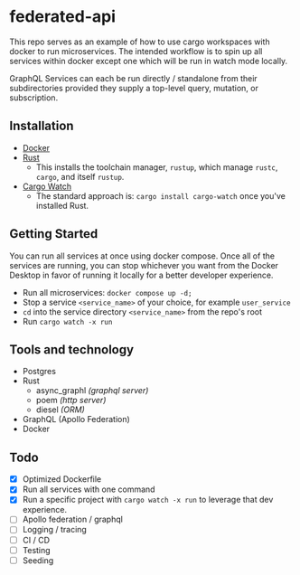 # federated-api

This repo serves as an example of how to use cargo workspaces with docker to run microservices. The intended workflow is to spin up all services within docker except one which will be run in watch mode locally.

GraphQL Services can each be run directly / standalone from their subdirectories provided they supply a top-level query, mutation, or subscription.

## Installation
- [Docker](https://www.docker.com/products/docker-desktop/)
- [Rust](https://www.rust-lang.org/tools/install)
  - This installs the toolchain manager, `rustup`, which manage `rustc`, `cargo`, and itself `rustup`.
- [Cargo Watch](https://github.com/watchexec/cargo-watch)
  - The standard approach is: `cargo install cargo-watch` once you've installed Rust.

## Getting Started
You can run all services at once using docker compose. Once all of the services are running, you can stop whichever you want from the Docker Desktop in favor of running it locally for a better developer experience.

- Run all microservices: `docker compose up -d;`
- Stop a service `<service_name>` of your choice, for example `user_service`
- `cd` into the service directory `<service_name>` from the repo's root
- Run `cargo watch -x run`

## Tools and technology
- Postgres
- Rust
  - async_graphl _(graphql server)_
  - poem _(http server)_
  - diesel _(ORM)_
- GraphQL (Apollo Federation)
- Docker

## Todo
- [x] Optimized Dockerfile
- [x] Run all services with one command
- [x] Run a specific project with `cargo watch -x run` to leverage that dev experience.
- [ ] Apollo federation / graphql
- [ ] Logging / tracing
- [ ] CI / CD
- [ ] Testing
- [ ] Seeding